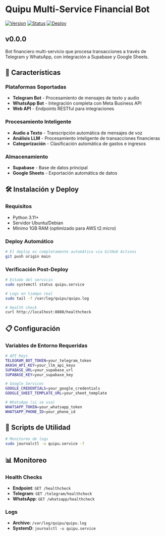 # Quipu Multi-Service Financial Bot

[![Version](https://img.shields.io/badge/version-0.0.0-blue.svg)](https://github.com/original-repo/Quipu/releases/tag/v0.0.0)
[![Status](https://img.shields.io/badge/status-stable-green.svg)]()
[![Deploy](https://img.shields.io/badge/deploy-automated-green.svg)]()

## v0.0.0

Bot financiero multi-servicio que procesa transacciones a través de Telegram y WhatsApp, con integración a Supabase y Google Sheets.

## 🚀 Características

### Plataformas Soportadas
- **Telegram Bot** - Procesamiento de mensajes de texto y audio
- **WhatsApp Bot** - Integración completa con Meta Business API
- **Web API** - Endpoints RESTful para integraciones

### Procesamiento Inteligente
- **Audio a Texto** - Transcripción automática de mensajes de voz
- **Análisis LLM** - Procesamiento inteligente de transacciones financieras
- **Categorización** - Clasificación automática de gastos e ingresos

### Almacenamiento
- **Supabase** - Base de datos principal
- **Google Sheets** - Exportación automática de datos

## 🛠️ Instalación y Deploy

### Requisitos
- Python 3.11+
- Servidor Ubuntu/Debian
- Mínimo 1GB RAM (optimizado para AWS t2.micro)

### Deploy Automático
```bash
# El deploy es completamente automático via GitHub Actions
git push origin main
```

### Verificación Post-Deploy
```bash
# Estado del servicio
sudo systemctl status quipu.service

# Logs en tiempo real
sudo tail -f /var/log/quipu/quipu.log

# Health check
curl http://localhost:8080/healthcheck
```

## 📋 Configuración

### Variables de Entorno Requeridas
```bash
# API Keys
TELEGRAM_BOT_TOKEN=your_telegram_token
AKASH_API_KEY=your_llm_api_keys
SUPABASE_URL=your_supabase_url
SUPABASE_KEY=your_supabase_key

# Google Services
GOOGLE_CREDENTIALS=your_google_credentials
GOOGLE_SHEET_TEMPLATE_URL=your_sheet_template

# WhatsApp (si se usa)
WHATSAPP_TOKEN=your_whatsapp_token
WHATSAPP_PHONE_ID=your_phone_id
```

## 🔧 Scripts de Utilidad

```bash
# Monitoreo de logs
sudo journalctl -u quipu.service -f
```

## 📊 Monitoreo

### Health Checks
- **Endpoint**: `GET /healthcheck`
- **Telegram**: `GET /telegram/healthcheck`  
- **WhatsApp**: `GET /whatsapp/healthcheck`

### Logs
- **Archivo**: `/var/log/quipu/quipu.log`
- **SystemD**: `journalctl -u quipu.service`